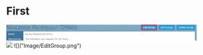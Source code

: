 # First
<img src="Add Permission Group.png" />
<img src="EditGroup.png" .. />
![]("Image/EditGroup.png")
